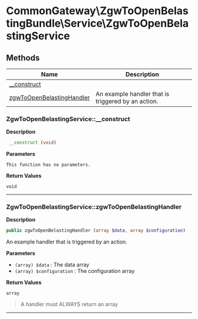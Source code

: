 # CommonGateway\ZgwToOpenBelastingBundle\Service\ZgwToOpenBelastingService

## Methods

| Name | Description |
|------|-------------|
|[\_\_construct](#zgwtoopenbelastingservice__construct)||
|[zgwToOpenBelastingHandler](#zgwtoopenbelastingservicezgwtoopenbelastinghandler)|An example handler that is triggered by an action.|

### ZgwToOpenBelastingService::\_\_construct

**Description**

```php
 __construct (void)
```

**Parameters**

`This function has no parameters.`

**Return Values**

`void`

<hr />

### ZgwToOpenBelastingService::zgwToOpenBelastingHandler

**Description**

```php
public zgwToOpenBelastingHandler (array $data, array $configuration)
```

An example handler that is triggered by an action.

**Parameters**

*   `(array) $data`
    : The data array
*   `(array) $configuration`
    : The configuration array

**Return Values**

`array`

> A handler must ALWAYS return an array

<hr />
